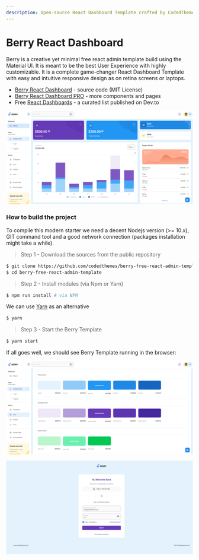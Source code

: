 ```yaml
---
description: Open-source React Dashboard Template crafted by CodedThemes.
---
```


# Berry React Dashboard

Berry is a creative yet minimal free react admin template build using the Material UI. It is meant to be the best User Experience with highly customizable. It is a complete game-changer React Dashboard Template with easy and intuitive responsive design as on retina screens or laptops.

* [Berry React Dashboard](https://github.com/codedthemes/berry-free-react-admin-template) - source code \(MIT License\)
* [Berry React Dashboard PRO](https://berrydashboard.io/?ref=appseed) - more components and pages
* Free [React Dashboards](https://dev.to/sm0ke/react-dashboards-open-source-apps-1c7j) - a curated list published on Dev.to

![React Template Berry](../../.gitbook/assets/react-template-berry.png)



### How to build the project

To compile this modern starter we need a decent Nodejs version \(&gt;= 10.x\), GIT command tool and a good network connection \(packages installation might take a while\).

> Step 1 - Download the sources from the public repository

```bash
$ git clone https://github.com/codedthemes/berry-free-react-admin-template.git
$ cd berry-free-react-admin-template
```

> Step 2 - Install modules \(via Npm or Yarn\)

```bash
$ npm run install # via NPM 
```

We can use [Yarn](https://yarnpkg.com/) as an alternative 

```bash
$ yarn
```

> Step 3 - Start the Berry Template

```bash
$ yarn start
```

If all goes well, we should see Berry Template running in the browser:

![React Template Berry - UI Colors](../../.gitbook/assets/react-template-berry-colors.png)



![React Template Berry - Login Page.](../../.gitbook/assets/react-template-berry-login-page.png)

